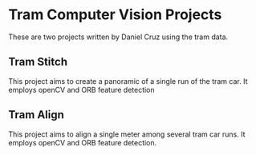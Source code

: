 # Tram Computer Vision Projects
These are two projects written by Daniel Cruz using the tram data.
## Tram Stitch
This project aims to create a panoramic of a single run of the tram car.  It employs openCV and ORB feature detection
## Tram Align
This project aims to align a single meter among several tram car runs.  It employs openCV and ORB feature detection.